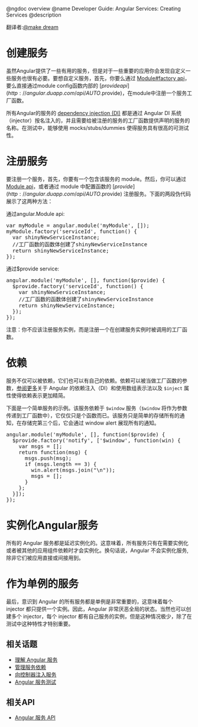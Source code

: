 @ngdoc overview
@name Developer Guide: Angular Services: Creating Services
@description

翻译者:[@make dream](https://github.com/pengisgood)

# 创建服务

虽然Angular提供了一些有用的服务，但是对于一些重要的应用你会发现自定义一些服务也很有必要。要想自定义服务，首先，你要么通过 [Module#factory api](http://angular.duapp.com/api/angular.module)，要么直接通过module config函数内部的 [$provide api](http://angular.duapp.com/api/AUTO.$provide)，在module中注册一个服务工厂函数。

所有Angular的服务的 [dependency injection (DI)](http://angular.duapp.com/guide/di) 都是通过 Angular DI 系统（injector）按名注入的，并且需要给被注册的服务的工厂函数提供声明的服务的名称。在测试中，能够使用 mocks/stubs/dummies 使得服务具有很高的可测试性。

# 注册服务

要注册一个服务，首先，你要有一个包含该服务的 module。然后，你可以通过 [Module api](http://angular.duapp.com/api/angular.Module)，或者通过 module 中配置函数的 [$provide](http://angular.duapp.com/api/AUTO.$provide) 注册服务。下面的两段伪代码展示了这两种方法：

通过angular.Module api:
<pre>
var myModule = angular.module('myModule', []);
myModule.factory('serviceId', function() {
  var shinyNewServiceInstance;
  //工厂函数的函数体创建了shinyNewServiceInstance
  return shinyNewServiceInstance;
});
</pre>

通过$provide service:
<pre>
angular.module('myModule', [], function($provide) {
  $provide.factory('serviceId', function() {
    var shinyNewServiceInstance;
    //工厂函数的函数体创建了shinyNewServiceInstance
    return shinyNewServiceInstance;
  });
});
</pre>

注意：你不应该注册服务实例，而是注册一个在创建服务实例时被调用的工厂函数。

# 依赖

服务不仅可以被依赖，它们也可以有自己的依赖。依赖可以被当做工厂函数的参数，[参阅更多](http://angular.duapp.com/guide/di)关于 Angular 的依赖注入（DI）和使用数组表示法以及 `$inject` 属性使得依赖表示更加精简。

下面是一个简单服务的示例。该服务依赖于 `$window` 服务（`$window` 将作为参数传递到工厂函数中），它仅仅只是个函数而已。该服务只是简单的存储所有的通知，在存储完第三个后，它会通过 window alert 展现所有的通知。

<pre>
angular.module('myModule', [], function($provide) {
  $provide.factory('notify', ['$window', function(win) {
    var msgs = [];
    return function(msg) {
      msgs.push(msg);
      if (msgs.length == 3) {
        win.alert(msgs.join("\n"));
        msgs = [];
      }
    };
  }]);
});
</pre>

# 实例化Angular服务

所有的 Angular 服务都是延迟实例化的。这意味着，所有服务只有在需要实例化或者被其他的应用组件依赖时才会实例化。换句话说，Angular 不会实例化服务,除非它们被应用直接或间接用到。


# 作为单例的服务

最后，意识到 Angular 的所有服务都是单例是非常重要的，这意味着每个 injector 都只提供一个实例。因此，Angular 非常厌恶全局的状态。当然也可以创建多个 injector，每个 injector 都有自己服务的实例，但是这种情况极少，除了在测试中这种特性才特别重要。


## 相关话题

* [理解 Angular 服务](http://angular.duapp.com/guide/dev_guide.services.understanding_services)
* [管理服务依赖](http://angular.duapp.com/guide/dev_guide.services.managing_dependencies)
* [向控制器注入服务](http://angular.duapp.com/guide/dev_guide.services.injecting_controllers)
* [Angular 服务测试](http://angular.duapp.com/guide/dev_guide.services.testing_services)

## 相关API

* [Angular 服务 API](http://angular.duapp.com/api/ng)
